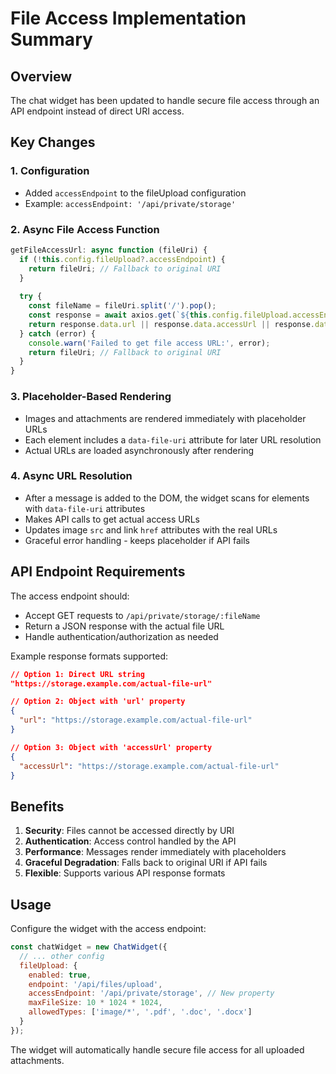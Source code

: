# File Access Implementation Summary

## Overview
The chat widget has been updated to handle secure file access through an API endpoint instead of direct URI access.

## Key Changes

### 1. Configuration
- Added `accessEndpoint` to the fileUpload configuration
- Example: `accessEndpoint: '/api/private/storage'`

### 2. Async File Access Function
```javascript
getFileAccessUrl: async function (fileUri) {
  if (!this.config.fileUpload?.accessEndpoint) {
    return fileUri; // Fallback to original URI
  }
  
  try {
    const fileName = fileUri.split('/').pop();
    const response = await axios.get(`${this.config.fileUpload.accessEndpoint}/${fileName}`);
    return response.data.url || response.data.accessUrl || response.data;
  } catch (error) {
    console.warn('Failed to get file access URL:', error);
    return fileUri; // Fallback to original URI
  }
}
```

### 3. Placeholder-Based Rendering
- Images and attachments are rendered immediately with placeholder URLs
- Each element includes a `data-file-uri` attribute for later URL resolution
- Actual URLs are loaded asynchronously after rendering

### 4. Async URL Resolution
- After a message is added to the DOM, the widget scans for elements with `data-file-uri` attributes
- Makes API calls to get actual access URLs
- Updates image `src` and link `href` attributes with the real URLs
- Graceful error handling - keeps placeholder if API fails

## API Endpoint Requirements

The access endpoint should:
- Accept GET requests to `/api/private/storage/:fileName`
- Return a JSON response with the actual file URL
- Handle authentication/authorization as needed

Example response formats supported:
```json
// Option 1: Direct URL string
"https://storage.example.com/actual-file-url"

// Option 2: Object with 'url' property
{
  "url": "https://storage.example.com/actual-file-url"
}

// Option 3: Object with 'accessUrl' property
{
  "accessUrl": "https://storage.example.com/actual-file-url"
}
```

## Benefits

1. **Security**: Files cannot be accessed directly by URI
2. **Authentication**: Access control handled by the API
3. **Performance**: Messages render immediately with placeholders
4. **Graceful Degradation**: Falls back to original URI if API fails
5. **Flexible**: Supports various API response formats

## Usage

Configure the widget with the access endpoint:

```javascript
const chatWidget = new ChatWidget({
  // ... other config
  fileUpload: {
    enabled: true,
    endpoint: '/api/files/upload',
    accessEndpoint: '/api/private/storage', // New property
    maxFileSize: 10 * 1024 * 1024,
    allowedTypes: ['image/*', '.pdf', '.doc', '.docx']
  }
});
```

The widget will automatically handle secure file access for all uploaded attachments.